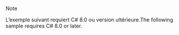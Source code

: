 > [!NOTE]
> <span data-ttu-id="e9be9-101">L’exemple suivant requiert C# 8.0 ou version ultérieure.</span><span class="sxs-lookup"><span data-stu-id="e9be9-101">The following sample requires C# 8.0 or later.</span></span>
